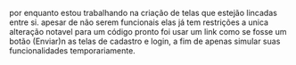 por enquanto estou trabalhando na criação de telas que estejão lincadas entre si.
apesar de não serem funcionais elas já tem restrições a unica alteração notavel para um código pronto foi
usar um link como se fosse um botão (Enviar)n as telas de cadastro e login, a fim de apenas simular suas 
funcionalidades temporariamente.
